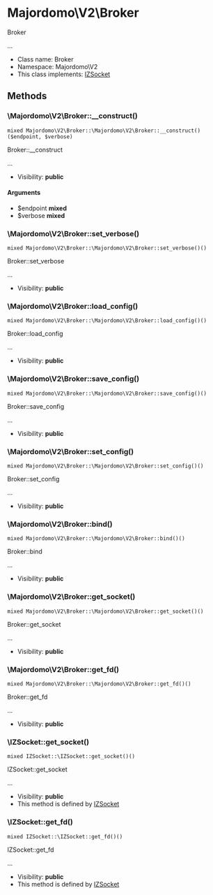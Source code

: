 Majordomo\V2\Broker
===============

Broker

...


* Class name: Broker
* Namespace: Majordomo\V2
* This class implements: [IZSocket](IZSocket.md)






Methods
-------


### \Majordomo\V2\Broker::__construct()

```
mixed Majordomo\V2\Broker::\Majordomo\V2\Broker::__construct()($endpoint, $verbose)
```

Broker::__construct

...

* Visibility: **public**

#### Arguments

* $endpoint **mixed**
* $verbose **mixed**



### \Majordomo\V2\Broker::set_verbose()

```
mixed Majordomo\V2\Broker::\Majordomo\V2\Broker::set_verbose()()
```

Broker::set_verbose

...

* Visibility: **public**



### \Majordomo\V2\Broker::load_config()

```
mixed Majordomo\V2\Broker::\Majordomo\V2\Broker::load_config()()
```

Broker::load_config

...

* Visibility: **public**



### \Majordomo\V2\Broker::save_config()

```
mixed Majordomo\V2\Broker::\Majordomo\V2\Broker::save_config()()
```

Broker::save_config

...

* Visibility: **public**



### \Majordomo\V2\Broker::set_config()

```
mixed Majordomo\V2\Broker::\Majordomo\V2\Broker::set_config()()
```

Broker::set_config

...

* Visibility: **public**



### \Majordomo\V2\Broker::bind()

```
mixed Majordomo\V2\Broker::\Majordomo\V2\Broker::bind()()
```

Broker::bind

...

* Visibility: **public**



### \Majordomo\V2\Broker::get_socket()

```
mixed Majordomo\V2\Broker::\Majordomo\V2\Broker::get_socket()()
```

Broker::get_socket

...

* Visibility: **public**



### \Majordomo\V2\Broker::get_fd()

```
mixed Majordomo\V2\Broker::\Majordomo\V2\Broker::get_fd()()
```

Broker::get_fd

...

* Visibility: **public**



### \IZSocket::get_socket()

```
mixed IZSocket::\IZSocket::get_socket()()
```

IZSocket::get_socket

...

* Visibility: **public**
* This method is defined by [IZSocket](IZSocket.md)



### \IZSocket::get_fd()

```
mixed IZSocket::\IZSocket::get_fd()()
```

IZSocket::get_fd

...

* Visibility: **public**
* This method is defined by [IZSocket](IZSocket.md)


